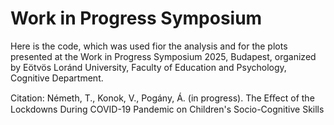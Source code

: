 # Work in Progress Symposium

Here is the code, which was used fior the analysis and for the plots presented at the Work in Progress Symposium 2025, Budapest, organized by Eötvös Loránd University, Faculty of Education and Psychology, Cognitive Department. 

Citation: Németh, T., Konok, V., Pogány, Á. (in progress). The Eﬀect of the Lockdowns During COVID-19 Pandemic on
Children's Socio-Cognitive Skills


